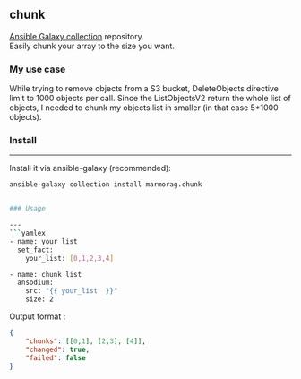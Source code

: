 ## chunk
[Ansible Galaxy collection](https://galaxy.ansible.com/marmorag/chunk) repository.\
Easily chunk your array to the size you want.

### My use case
While trying to remove objects from a S3 bucket, DeleteObjects directive limit to 1000 objects per call. Since the ListObjectsV2 return the whole list of objects,
I needed to chunk my objects list in smaller (in that case 5*1000 objects).

### Install

---

Install it via ansible-galaxy (recommended):

```bash
ansible-galaxy collection install marmorag.chunk


### Usage

---
```yamlex
- name: your list
  set_fact:
    your_list: [0,1,2,3,4]

- name: chunk list
  ansodium:
    src: "{{ your_list  }}"
    size: 2
```

Output format : 
```json
{
    "chunks": [[0,1], [2,3], [4]],
    "changed": true,
    "failed": false
}
```
